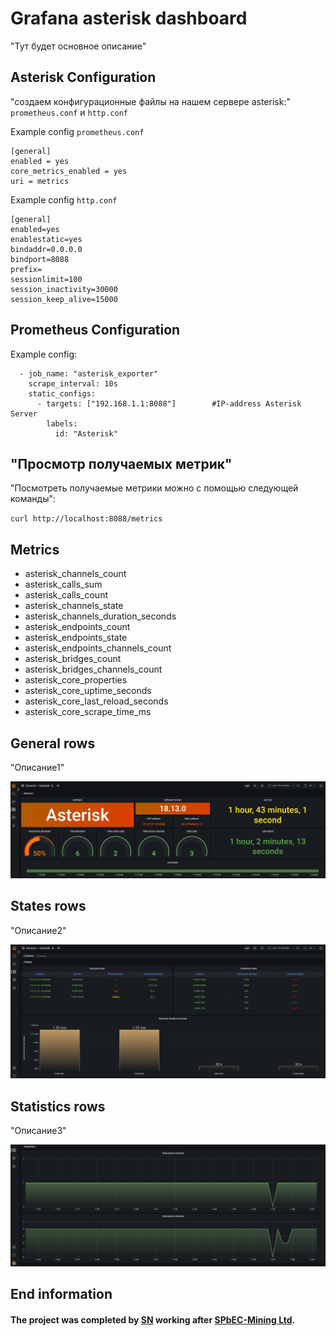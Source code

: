 # Grafana asterisk dashboard
"Тут будет основное описание"

## Asterisk Configuration
"создаем конфигурационные файлы на нашем сервере asterisk:" `prometheus.conf` и `http.conf`

Example config `prometheus.conf`
```
[general]
enabled = yes
core_metrics_enabled = yes
uri = metrics
```

Example config `http.conf`
```
[general]
enabled=yes
enablestatic=yes
bindaddr=0.0.0.0
bindport=8088
prefix=
sessionlimit=100
session_inactivity=30000
session_keep_alive=15000
```

## Prometheus Configuration
Example config:
```
  - job_name: "asterisk_exporter"
    scrape_interval: 10s
    static_configs:
      - targets: ["192.168.1.1:8088"]        #IP-address Asterisk Server
        labels:
          id: "Asterisk"
```

## "Просмотр получаемых метрик"
"Посмотреть получаемые метрики можно с помощью следующей команды": 

`curl http://localhost:8088/metrics`

## Metrics
* asterisk_channels_count
* asterisk_calls_sum
* asterisk_calls_count
* asterisk_channels_state
* asterisk_channels_duration_seconds
* asterisk_endpoints_count
* asterisk_endpoints_state
* asterisk_endpoints_channels_count
* asterisk_bridges_count
* asterisk_bridges_channels_count
* asterisk_core_properties
* asterisk_core_uptime_seconds
* asterisk_core_last_reload_seconds
* asterisk_core_scrape_time_ms

## General rows
"Описание1"

![image alt](/images/general_rows.png)

## States rows
"Описание2"

![image alt](/images/States_rows.png)

## Statistics rows
"Описание3"

![image alt](/images/Statistics_rows.png)

## End information
#### The project was completed by [SN](https://github.com/StanislavVN) working after [SPbEC-Mining Ltd](https://github.com/smtech-ru).
